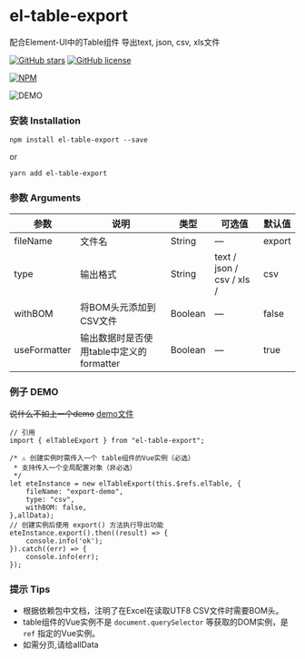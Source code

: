 # el-table-export
配合Element-UI中的Table组件 导出text, json, csv, xls文件

[![GitHub stars](https://img.shields.io/github/stars/tuanzisama/elTableExport)](https://github.com/tuanzisama/elTableExport/stargazers)
[![GitHub license](https://img.shields.io/github/license/tuanzisama/elTableExport)](https://github.com/tuanzisama/elTableExport/blob/master/LICENSE)

[![NPM](https://nodei.co/npm/el-table-export.png)](https://nodei.co/npm/el-table-export/)

![DEMO](https://i.loli.net/2019/11/08/CLRWBN8Q4XJfcqm.gif)

### 安装 Installation

``` 
npm install el-table-export --save
```

or

``` 
yarn add el-table-export
```

### 参数 Arguments

| 参数 | 说明 | 类型 | 可选值 | 默认值 |
| ------ | ------ | ------ | ------ | ------ |
| fileName | 文件名 | String |  — |  export | 
| type | 输出格式 | String |  text / json / csv / xls / |  csv | 
| withBOM | 将BOM头元添加到CSV文件 | Boolean |  — |  false | 
| useFormatter | 输出数据时是否使用table中定义的formatter | Boolean |  — |  true | 

### 例子 DEMO

~~说什么不如上一个demo~~
[demo文件](./demo.vue)

``` 
// 引用
import { elTableExport } from "el-table-export";

/* ⚠ 创建实例时需传入一个 table组件的Vue实例（必选）
 * 支持传入一个全局配置对象（非必选）
 */
let eteInstance = new elTableExport(this.$refs.elTable, {
    fileName: "export-demo",
    type: "csv",
    withBOM: false,
},allData);
// 创建实例后使用 export() 方法执行导出功能
eteInstance.export().then((result) => {
    console.info('ok');
}).catch((err) => {
    console.info(err);
});
```

### 提示 Tips

* 根据依赖包中文档，注明了在Excel在读取UTF8 CSV文件时需要BOM头。
* table组件的Vue实例不是 `document.querySelector` 等获取的DOM实例，是 `ref` 指定的Vue实例。
* 如需分页,请给allData
